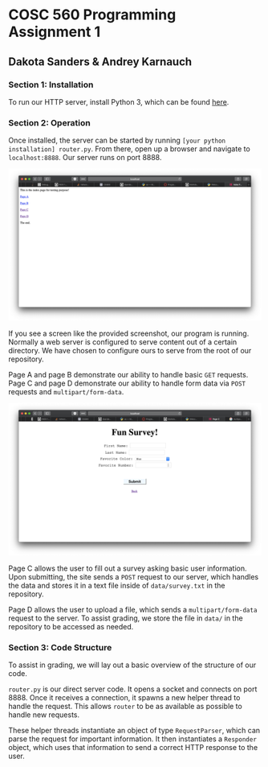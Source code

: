 # COSC 560 Programming Assignment 1
## Dakota Sanders & Andrey Karnauch

### Section 1: Installation
To run our HTTP server, install Python 3, which can be found [here](https://www.python.org).

### Section 2: Operation
Once installed, the server can be started by running `[your python installation] router.py`. 
From there, open up a browser and navigate to `localhost:8888`. Our server runs on port 8888.

![](./screenshots/homepage.png "Homepage")

If you see a screen like the provided screenshot, our program is running. Normally a web server is configured to serve content out of a certain directory. We have chosen to configure ours to serve from the root of our repository. 

Page A and page B demonstrate our ability to handle basic `GET` requests. Page C and page D demonstrate our ability to handle form data via `POST` requests and `multipart/form-data`.

![](./screenshots/survey.png "Survey")

Page C allows the user to fill out a survey asking basic user information. Upon submitting, the site sends a `POST` request to our server, which handles the data and stores it in a text file inside of `data/survey.txt` in the repository.

Page D allows the user to upload a file, which sends a `multipart/form-data` request to the server. To assist grading, we store the file in `data/` in the repository to be accessed as needed.

### Section 3: Code Structure
To assist in grading, we will lay out a basic overview of the structure of our code.

`router.py` is our direct server code. It opens a socket and connects on port 8888. Once it receives a connection, it spawns a new helper thread to handle the request. This allows `router` to be as available as possible to handle new requests.

These helper threads instantiate an object of type `RequestParser`, which can parse the request for important information. It then instantiates a `Responder` object, which uses that information to send a correct HTTP response to the user.